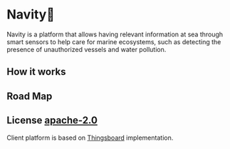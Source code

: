 # Navity🌊

Navity is a platform that allows having relevant information at sea through smart sensors to help care for marine ecosystems, such as detecting the presence of unauthorized vessels and water pollution.

## How it works





## Road Map


## License [apache-2.0](https://choosealicense.com/licenses/apache-2.0/)

Client platform is based on [Thingsboard](https://thingsboard.io) implementation.
